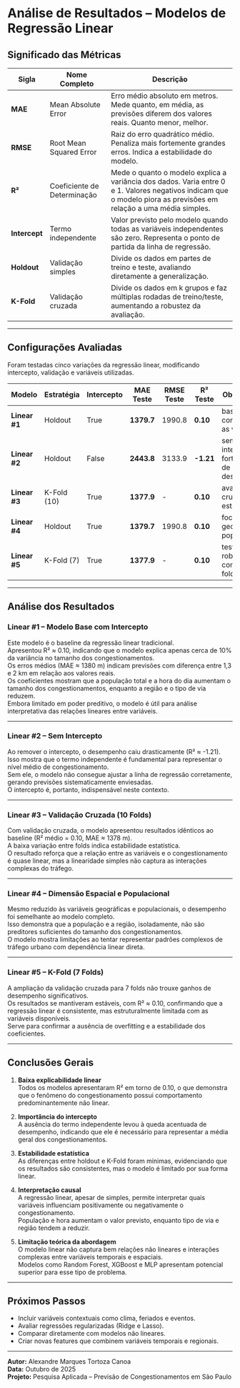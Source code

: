 # Análise de Resultados – Modelos de Regressão Linear

## Significado das Métricas

| Sigla         | Nome Completo               | Descrição                                                                                                                                                          |
| ------------- | --------------------------- | ------------------------------------------------------------------------------------------------------------------------------------------------------------------ |
| **MAE**       | Mean Absolute Error         | Erro médio absoluto em metros. Mede quanto, em média, as previsões diferem dos valores reais. Quanto menor, melhor.                                                |
| **RMSE**      | Root Mean Squared Error     | Raiz do erro quadrático médio. Penaliza mais fortemente grandes erros. Indica a estabilidade do modelo.                                                            |
| **R²**        | Coeficiente de Determinação | Mede o quanto o modelo explica a variância dos dados. Varia entre 0 e 1. Valores negativos indicam que o modelo piora as previsões em relação a uma média simples. |
| **Intercept** | Termo independente          | Valor previsto pelo modelo quando todas as variáveis independentes são zero. Representa o ponto de partida da linha de regressão.                                  |
| **Holdout**   | Validação simples           | Divide os dados em partes de treino e teste, avaliando diretamente a generalização.                                                                                |
| **K-Fold**    | Validação cruzada           | Divide os dados em k grupos e faz múltiplas rodadas de treino/teste, aumentando a robustez da avaliação.                                                           |

---

## Configurações Avaliadas

Foram testadas cinco variações da regressão linear, modificando intercepto, validação e variáveis utilizadas.

| Modelo        | Estratégia  | Intercepto | MAE Teste  | RMSE Teste | R² Teste  | Observação                                |
| ------------- | ----------- | ---------- | ---------- | ---------- | --------- | ----------------------------------------- |
| **Linear #1** | Holdout     | True       | **1379.7** | 1990.8     | **0.10**  | baseline com todas as variáveis           |
| **Linear #2** | Holdout     | False      | **2443.8** | 3133.9     | **-1.21** | sem intercepto, forte perda de desempenho |
| **Linear #3** | K-Fold (10) | True       | **1377.9** | -          | **0.10**  | avaliação cruzada estável                 |
| **Linear #4** | Holdout     | True       | **1379.7** | 1990.8     | **0.10**  | foco geográfico e populacional            |
| **Linear #5** | K-Fold (7)  | True       | **1377.9** | -          | **0.10**  | teste de robustez com mais folds          |

---

## Análise dos Resultados

### Linear #1 – Modelo Base com Intercepto

Este modelo é o baseline da regressão linear tradicional.  
Apresentou R² ≈ 0.10, indicando que o modelo explica apenas cerca de 10% da variância no tamanho dos congestionamentos.  
Os erros médios (MAE ≈ 1380 m) indicam previsões com diferença entre 1,3 e 2 km em relação aos valores reais.  
Os coeficientes mostram que a população total e a hora do dia aumentam o tamanho dos congestionamentos, enquanto a região e o tipo de via reduzem.  
Embora limitado em poder preditivo, o modelo é útil para análise interpretativa das relações lineares entre variáveis.

---

### Linear #2 – Sem Intercepto

Ao remover o intercepto, o desempenho caiu drasticamente (R² ≈ -1.21).  
Isso mostra que o termo independente é fundamental para representar o nível médio de congestionamento.  
Sem ele, o modelo não consegue ajustar a linha de regressão corretamente, gerando previsões sistematicamente enviesadas.  
O intercepto é, portanto, indispensável neste contexto.

---

### Linear #3 – Validação Cruzada (10 Folds)

Com validação cruzada, o modelo apresentou resultados idênticos ao baseline (R² médio = 0.10, MAE ≈ 1378 m).  
A baixa variação entre folds indica estabilidade estatística.  
O resultado reforça que a relação entre as variáveis e o congestionamento é quase linear, mas a linearidade simples não captura as interações complexas do tráfego.

---

### Linear #4 – Dimensão Espacial e Populacional

Mesmo reduzido às variáveis geográficas e populacionais, o desempenho foi semelhante ao modelo completo.  
Isso demonstra que a população e a região, isoladamente, não são preditores suficientes do tamanho dos congestionamentos.  
O modelo mostra limitações ao tentar representar padrões complexos de tráfego urbano com dependência linear direta.

---

### Linear #5 – K-Fold (7 Folds)

A ampliação da validação cruzada para 7 folds não trouxe ganhos de desempenho significativos.  
Os resultados se mantiveram estáveis, com R² ≈ 0.10, confirmando que a regressão linear é consistente, mas estruturalmente limitada com as variáveis disponíveis.  
Serve para confirmar a ausência de overfitting e a estabilidade dos coeficientes.

---

## Conclusões Gerais

1. **Baixa explicabilidade linear**  
   Todos os modelos apresentaram R² em torno de 0.10, o que demonstra que o fenômeno do congestionamento possui comportamento predominantemente não linear.

2. **Importância do intercepto**  
   A ausência do termo independente levou à queda acentuada de desempenho, indicando que ele é necessário para representar a média geral dos congestionamentos.

3. **Estabilidade estatística**  
   As diferenças entre holdout e K-Fold foram mínimas, evidenciando que os resultados são consistentes, mas o modelo é limitado por sua forma linear.

4. **Interpretação causal**  
   A regressão linear, apesar de simples, permite interpretar quais variáveis influenciam positivamente ou negativamente o congestionamento.  
   População e hora aumentam o valor previsto, enquanto tipo de via e região tendem a reduzir.

5. **Limitação teórica da abordagem**  
   O modelo linear não captura bem relações não lineares e interações complexas entre variáveis temporais e espaciais.  
   Modelos como Random Forest, XGBoost e MLP apresentam potencial superior para esse tipo de problema.

---

## Próximos Passos

- Incluir variáveis contextuais como clima, feriados e eventos.
- Avaliar regressões regularizadas (Ridge e Lasso).
- Comparar diretamente com modelos não lineares.
- Criar novas features que combinem variáveis temporais e regionais.

---

**Autor:** Alexandre Marques Tortoza Canoa  
**Data:** Outubro de 2025  
**Projeto:** Pesquisa Aplicada – Previsão de Congestionamentos em São Paulo
